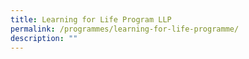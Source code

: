 ```yaml
---
title: Learning for Life Program LLP
permalink: /programmes/learning-for-life-programme/
description: ""
---
```


